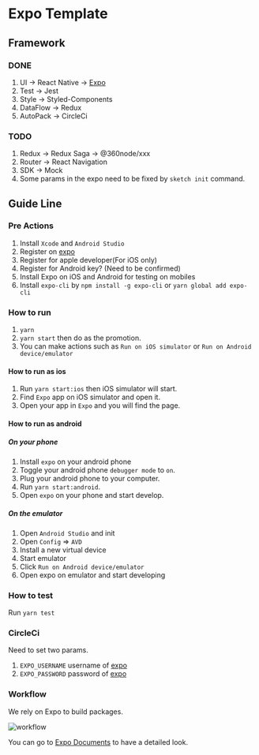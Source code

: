 # Expo Template

## Framework

### DONE

1. UI -> React Native -> [Expo](https://expo.io/)
2. Test -> Jest
3. Style -> Styled-Components
4. DataFlow -> Redux
5. AutoPack -> CircleCi

### TODO

1. Redux -> Redux Saga -> @360node/xxx
2. Router -> React Navigation
3. SDK -> Mock
4. Some params in the expo need to be fixed by `sketch init` command.

## Guide Line

### Pre Actions

1. Install `Xcode` and `Android Studio`
2. Register on [expo](https://expo.io/)
3. Register for apple developer(For iOS only)
4. Register for Android key? (Need to be confirmed)
5. Install Expo on iOS and Android for testing on mobiles
6. Install `expo-cli` by `npm install -g expo-cli` or `yarn global add expo-cli` 

### How to run

1. `yarn`
2. `yarn start` then do as the promotion.
3. You can make actions such as `Run on iOS simulator` or `Run on Android device/emulator`

#### How to run as ios

1. Run `yarn start:ios` then iOS simulator will start.
2. Find `Expo` app on iOS simulator and open it.
3. Open your app in `Expo` and you will find the page.

#### How to run as android

##### On your phone
1. Install `expo` on your android phone
2. Toggle your android phone `debugger mode` to `on`.
3. Plug your android phone to your computer.
4. Run `yarn start:android`.
5. Open `expo` on your phone and start develop.

##### On the emulator
1. Open `Android Studio` and init
2. Open `Config` => `AVD`
3. Install a new virtual device
4. Start emulator
5. Click `Run on Android device/emulator`
6. Open expo on emulator and start developing

### How to test

Run `yarn test`



### CircleCi

Need to set two params.

1. `EXPO_USERNAME` username of [expo](https://expo.io/)
2. `EXPO_PASSWORD` password of [expo](https://expo.io/)

### Workflow

We rely on Expo to build packages.

![workflow](https://docs.expo.io/static/images/project-lifecycle-workflows.png)

You can go to [Expo Documents](https://docs.expo.io/versions/latest/) to have a detailed look.
